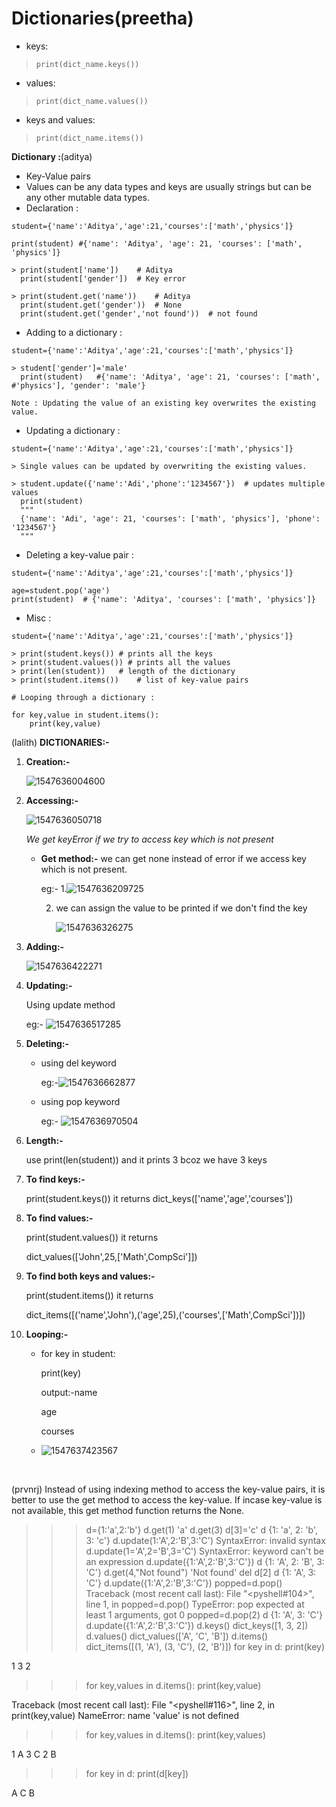 # Dictionaries(preetha)

- keys:		
> `print(dict_name.keys())`

- values:		
> `print(dict_name.values())`

- keys and values:	
> `print(dict_name.items())`

**Dictionary :**(aditya)

* Key-Value pairs
* Values can be any data types and keys are usually strings but can be any other mutable data types.
* Declaration :

```python3
student={'name':'Aditya','age':21,'courses':['math','physics']}

print(student) #{'name': 'Aditya', 'age': 21, 'courses': ['math', 'physics']}

> print(student['name'])	# Aditya
  print(student['gender'])	# Key error
  
> print(student.get('name'))	# Aditya
  print(student.get('gender'))	# None
  print(student.get('gender','not found'))	# not found
```

* Adding to a dictionary :

```python3
student={'name':'Aditya','age':21,'courses':['math','physics']}

> student['gender']='male'
  print(student)   #{'name': 'Aditya', 'age': 21, 'courses': ['math', 						   #'physics'], 'gender': 'male'}

Note : Updating the value of an existing key overwrites the existing value.
```

* Updating a dictionary :

```python3
student={'name':'Aditya','age':21,'courses':['math','physics']}

> Single values can be updated by overwriting the existing values.

> student.update({'name':'Adi','phone':'1234567'})	# updates multiple values
  print(student)
  """
  {'name': 'Adi', 'age': 21, 'courses': ['math', 'physics'], 'phone': '1234567'}
  """
```

* Deleting a key-value pair :

```python3
student={'name':'Aditya','age':21,'courses':['math','physics']}

age=student.pop('age')
print(student)  # {'name': 'Aditya', 'courses': ['math', 'physics']}
```

* Misc :

```python3
student={'name':'Aditya','age':21,'courses':['math','physics']}

> print(student.keys())	# prints all the keys
> print(student.values()) # prints all the values
> print(len(student))	# length of the dictionary
> print(student.items())	# list of key-value pairs

# Looping through a dictionary :

for key,value in student.items():
	print(key,value)
```
(lalith)
**DICTIONARIES:-**

1. **Creation:-**

   ![1547636004600](https://github.com/adityakuppa26/Python-Notes/blob/lalith_notes/images/1547636004600.png)              

2. **Accessing:-**

   ![1547636050718](https://github.com/adityakuppa26/Python-Notes/blob/lalith_notes/images/1547636050718.png)       

   *We get keyError if we try to access key which is not present*

   - **Get method:-** we can get none instead of error if we access key which is not present.

     eg:- 1.![1547636209725](https://github.com/adityakuppa26/Python-Notes/blob/lalith_notes/images/1547636209725.png)

     2. we can assign the value to be printed if we don't find the key

        ![1547636326275](https://github.com/adityakuppa26/Python-Notes/blob/lalith_notes/images/1547636326275.png)

     

3. **Adding:-**

   ![1547636422271](https://github.com/adityakuppa26/Python-Notes/blob/lalith_notes/images/1547636422271.png)

4. **Updating:-**

   Using update method

   eg:- ![1547636517285](https://github.com/adityakuppa26/Python-Notes/blob/lalith_notes/images/1547636517285.png)

5. **Deleting:-**

   - using del keyword

     eg:-![1547636662877](https://github.com/adityakuppa26/Python-Notes/blob/lalith_notes/images/1547636662877.png)

   - using pop keyword

     eg:- ![1547636970504](https://github.com/adityakuppa26/Python-Notes/blob/lalith_notes/images/1547636970504.png)

    

6. **Length:-**

   use print(len(student)) and it prints 3 bcoz we have 3 keys

7. **To find keys:-**

   print(student.keys()) it returns dict_keys(['name','age','courses'])

8. **To find values:-**

   print(student.values()) it returns

   dict_values(['John',25,['Math',CompSci']])

9. **To find both keys and values:-**

   print(student.items()) it returns

   dict_items([('name','John'),('age',25),('courses',['Math',CompSci'])])

10. **Looping:-**

    - for key in student:

      print(key)

      output:-name

      age

      courses

    - ![1547637423567](https://github.com/adityakuppa26/Python-Notes/blob/lalith_notes/images/1547637423567.png)

    ​	
>
(prvnrj)
Instead of using indexing method to access the key-value pairs, it is better to use the get method to access the key-value. If incase key-value is not available, this get method function returns the None.

>>> d={1:'a',2:'b'}
>>> d.get(1)
'a'
>>> d.get(3)
>>> d[3]='c'
>>> d
{1: 'a', 2: 'b', 3: 'c'}
>>> d.update(1:'A',2:'B',3:'C')
SyntaxError: invalid syntax
>>> d.update(1='A',2='B',3='C')
SyntaxError: keyword can't be an expression
>>> d.update({1:'A',2:'B',3:'C'})
>>> d
{1: 'A', 2: 'B', 3: 'C'}
>>> d.get(4,"Not found")
'Not found'
>>> del d[2]
>>> d
{1: 'A', 3: 'C'}
>>> d.update({1:'A',2:'B',3:'C'})
>>> popped=d.pop()
Traceback (most recent call last):
  File "<pyshell#104>", line 1, in <module>
    popped=d.pop()
TypeError: pop expected at least 1 arguments, got 0
>>> popped=d.pop(2)
>>> d
{1: 'A', 3: 'C'}
>>> d.update({1:'A',2:'B',3:'C'})
>>> d.keys()
dict_keys([1, 3, 2])
>>> d.values()
dict_values(['A', 'C', 'B'])
>>> d.items()
dict_items([(1, 'A'), (3, 'C'), (2, 'B')])
>>> for key in d:
  print(key)

  
1
3
2
>>> for key,values in d.items():
  print(key,value)

  
Traceback (most recent call last):
  File "<pyshell#116>", line 2, in <module>
    print(key,value)
NameError: name 'value' is not defined
>>> for key,values in d.items():
  print(key,values)

  
1 A
3 C
2 B
>>> for key in d:
  print(d[key])

	
A
C
B
